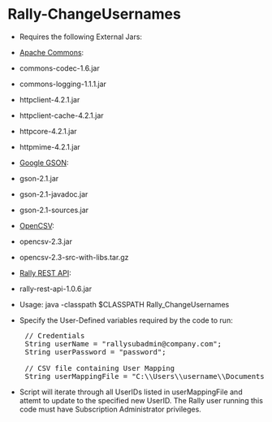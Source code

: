 Rally-ChangeUsernames
=====================

- Requires the following External Jars:
- [Apache Commons](http://archive.apache.org/dist/httpcomponents/httpclient/binary/httpcomponents-client-4.2.1-bin.zip):
- commons-codec-1.6.jar
- commons-logging-1.1.1.jar
- httpclient-4.2.1.jar
- httpclient-cache-4.2.1.jar
- httpcore-4.2.1.jar
- httpmime-4.2.1.jar
- [Google GSON](http://google-gson.googlecode.com/files/google-gson-2.1-release.zip):
- gson-2.1.jar
- gson-2.1-javadoc.jar
- gson-2.1-sources.jar
- [OpenCSV](http://sourceforge.net/projects/opencsv/files/latest/download):
- opencsv-2.3.jar
- opencsv-2.3-src-with-libs.tar.gz
- [Rally REST API](http://people.rallydev.com/connector/RallyRestApiJava/rally-rest-api-1.0.6.jar):
- rally-rest-api-1.0.6.jar


- Usage: java -classpath $CLASSPATH Rally_ChangeUsernames
- Specify the User-Defined variables required by the code to run:
<pre>
    // Credentials
    String userName = "rallysubadmin@company.com";
    String userPassword = "password";
    
    // CSV file containing User Mapping
    String userMappingFile = "C:\\Users\\username\\Documents\\RallyUtilities\\ChangeUsernames\\UserMappingTemplate.csv";
</pre>

- Script will iterate through all UserIDs listed in userMappingFile and attemt to update to the specified new UserID. The Rally user running this code must have Subscription Administrator privileges.